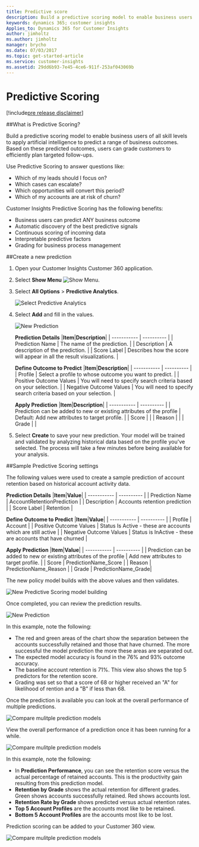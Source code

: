 ```yaml
---
title: Predictive score
description: Build a predictive scoring model to enable business users of all skill levels to apply artificial intelligence to predict a range of business outcomes. Based on these predicted outcomes, users can grade customers to efficiently plan targeted follow-ups.
keywords: dynamics 365; customer insights
Applies_to: Dynamics 365 for Customer Insights
author: jimholtz
ms.author: jimholtz
manager: brycho
ms.date: 07/03/2017
ms.topic: get-started-article
ms.service: customer-insights 
ms.assetid: 29dd6b93-7e45-4ce6-911f-253af043069b
---
```


Predictive Scoring
==========================
[!include[pre release disclaimer](../../includes/cc-beta-prerelease-disclaimer.md)]

##What is Predictive Scoring?

Build a predictive scoring model to enable business users of all skill levels to apply artificial intelligence to predict a range of business outcomes. Based on these predicted outcomes, users can grade customers to efficiently plan targeted follow-ups.

Use Predictive Scoring to answer questions like:

- Which of my leads should I focus on?
- Which cases can escalate?
- Which opportunities will convert this period?
- Which of my accounts are at risk of churn?

Customer Insights Predictive Scoring has the following benefits:

- Business users can predict ANY business outcome
- Automatic discovery of the best predictive signals
- Continuous scoring of incoming data
- Interpretable predictive factors
- Grading for business process management

##Create a new prediction

1.  Open your Customer Insights  Customer 360 application.

2.  Select **Show Menu** ![](../media/ShowMenu75.png "Show Menu"). 

3.  Select **All Options** > **Predictive Analytics**.

    ![](../media/PredictScoreNewMenu75.png "Select Predictive Analytics")

4.  Select **Add** and fill in the values.

    ![](../media/PredictScoreNew75.png "New Prediction")

    **Prediction Details**
    |**Item**|**Description**|
    | ----------- | ---------- |
    | Prediction Name | The name of the prediction. |
    | Description | A description of the prediction. |
    | Score Label | Describes how the score will appear in all the result visualizations. |

    **Define Outcome to Predict**
    |**Item**|**Description**|
    | ----------- | ---------- |
    | Profile | Select a profile to whose outcome you want to predict. |
    | Positive Outcome Values | You will need to specify search criteria based on your selection. |
    | Negative Outcome Values | You will need to specify search criteria based on your selection. |

    **Apply Prediction**
    |**Item**|**Description**|
    | ----------- | ---------- |
    | Prediction can be added to new or existing attributes of the profile | Default: Add new attributes to target profile.  |
    | Score |   |
    | Reason |   |
    | Grade |  |



5.  Select **Create** to save your new prediction. Your model will be trained and validated by analyzing historical data based on the profile you've selected. The process will take a few minutes before being available for your analysis.

##Sample Predictive Scoring settings

The following values were used to create a sample prediction of account retention based on historical account activity data.

**Prediction Details**
|**Item**|**Value**|
| ----------- | ---------- |
| Prediction Name | AccountRetentionPrediction |
| Description | Accounts retention prediction |
| Score Label | Retention |

**Define Outcome to Predict**
|**Item**|**Value**|
| ----------- | ---------- |
| Profile | Account |
| Positive Outcome Values | Status Is Active - these are accounts which are still active |
| Negative Outcome Values | Status is InActive - these are accounts that have churned |

**Apply Prediction**
|**Item**|**Value**|
| ----------- | ---------- |
| Prediction can be added to new or existing attributes of the profile | Add new attributes to target profile. |
| Score | PredictionName_Score |
| Reason | PredictionName_Reason |
| Grade | PredictionName_Grade|

The new policy model builds with the above values and then validates.

![](../media/PredictScoreBuilding650.png "New Predictive Scoring model building")

Once completed, you can review the prediction results.

![](../media/PredictScoreBuilt720.png "New Prediction")

In this example, note the following:
- The red and green areas of the chart show the separation between the accounts successfully retained and those that have churned. The more successful the model prediction the more these areas are separated out.
- The expected model accuracy is found in the 76% and 93% outcome accuracy.
- The baseline account retention is 71%. This view also shows the top 5 predictors for the retention score.
- Grading was set so that a score of 68 or higher received an "A" for likelihood of rention and a "B" if less than 68.

Once the prediction is available you can look at the overall performance of multiple predictions.

![](../media/PredictScoreMultipleModels75.png "Compare mulitple prediction models")

View the overall performance of a prediction once it has been running for a while.

![](../media/PredictScoreModelInsights720.png "Compare mulitple prediction models")

In this example, note the following:

- In **Prediction Performance**, you can see the retention score versus the actual percentage of retained accounts. This is the productivity gain resulting from this prediction model.
- **Retention by Grade** shows the actual retention for different grades. Green shows accounts successfully retained. Red shows accounts lost.
- **Retention Rate by Grade** shows predicted versus actual retention rates.
- **Top 5 Account Profiles** are the accounts most like to be retained.
- **Bottom 5 Account Profiles** are the accounts most like to be lost.

Prediction scoring can be added to your Customer 360 view.

![](../media/PredictScore360_720.png "Compare mulitple prediction models")
